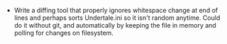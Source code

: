 - Write a diffing tool that properly ignores whitespace change at end of lines
  and perhaps sorts Undertale.ini so it isn't random anytime.
  Could do it without git, and automatically by keeping the file in memory and polling for 
  changes on filesystem.
